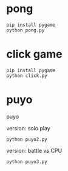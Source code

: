 # pong

```
pip install pygame
python pong.py
```

# click game

```
pip install pygame
python click.py
```

# puyo
puyo

version: solo play 

```
python puyo2.py
```

version: battle vs CPU  

```
python puyo3.py
```
